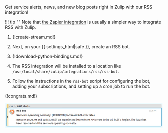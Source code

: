 Get service alerts, news, and new blog posts right in Zulip with our
RSS integration!

!!! tip ""
    Note that [the Zapier integration][1] is usually a simpler way to
    integrate RSS with Zulip.

[1]: ./zapier

1.  {!create-stream.md!}

1.  Next, on your {{ settings_html|safe }}, create an RSS bot.

1.  {!download-python-bindings.md!}

1.  The RSS integration will be installed to a location like
    `/usr/local/share/zulip/integrations/rss/rss-bot`.

1.  Follow the instructions in the `rss-bot` script for configuring the
    bot, adding your subscriptions, and setting up a cron job to run
    the bot.

{!congrats.md!}

![RSS bot message](/static/images/integrations/rss/001.png)
